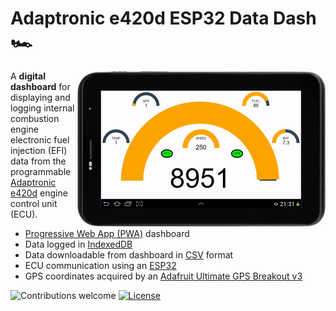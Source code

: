 # Adaptronic e420d ESP32 Data Dash 🏎️

<img align="right" src="./doc/dashboard-animated.gif?raw=true">

A **digital dashboard** for displaying and logging internal combustion engine electronic fuel injection (EFI) data from the programmable [Adaptronic e420d](https://www.google.com/search?tbm=isch&q=Adaptronic+e420d) engine control unit (ECU).

- [Progressive Web App (PWA)](https://en.wikipedia.org/wiki/Progressive_web_application) dashboard
- Data logged in [IndexedDB](https://en.wikipedia.org/wiki/Indexed_Database_API)
- Data downloadable from dashboard in [CSV](https://en.wikipedia.org/wiki/Comma-separated_values) format
- ECU communication using an [ESP32](https://en.wikipedia.org/wiki/ESP32)
- GPS coordinates acquired by an [Adafruit Ultimate GPS Breakout v3](https://www.adafruit.com/product/746)

![Contributions welcome](https://img.shields.io/badge/contributions-welcome-orange.svg)
[![License](https://img.shields.io/badge/license-MIT-blue.svg)](https://opensource.org/licenses/MIT)
<!--
# Adaptronic-e420d-ESP32-Data-Dash

Ardunio sketch for ESP32 that reads data from an Adaptronic e420d ECU. This is achieved by sending MODBUS read register requests through a Sparkfun MAX3232 RS232 to TTL board connected to the e420d serial out 2.5mm socket. GPS data is read from an Adafruit Ultimate GPS Breakout. Fuel tank level read via analogue input. 3.3v - 5v converted from car 12v via LM2596 step down module. ESP32 creates a WiFi hotspot and HTTP server that serves JSON data when requested. Dashboard HTML file can be run on any device with a web browser connected to the ESP32 hotspot to request and render dashboard guages (currently using a 7" Android tablet).

# Wiring

![Wiring](wiring.png)

# Todo

* Log data
* Display logged data
* Create immobilizer with fuel cut
-->
